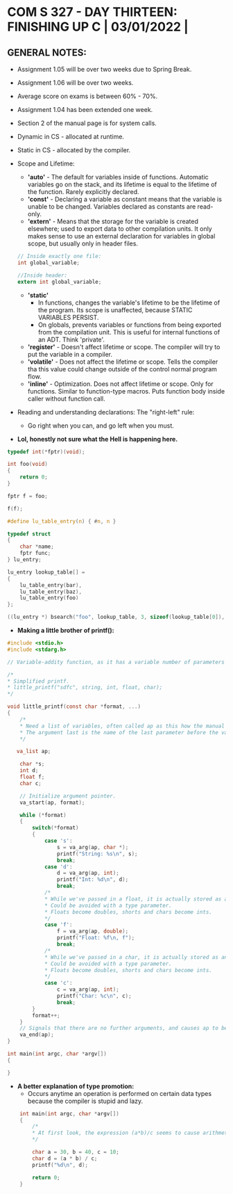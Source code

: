 # COM S 327 - DAY THIRTEEN: FINISHING UP C | 03/01/2022 |

## **GENERAL NOTES:**
* Assignment 1.05 will be over two weeks due to Spring Break.
* Assignment 1.06 will be over two weeks.
* Average score on exams is between 60% - 70%.
* Assignment 1.04 has been extended one week.
* Section 2 of the manual page is for system calls.
* Dynamic in CS - allocated at runtime.
* Static in CS - allocated by the compiler.
* Scope and Lifetime:
    * **'auto'** - The default for variables inside of functions. Automatic variables go on the stack, and its lifetime is equal to the lifetime of the function. Rarely explicitly declared.
    * **'const'** - Declaring a variable as constant means that the variable is unable to be changed. Variables declared as constants are read-only.
    * **'extern'** - Means that the storage for the variable is created elsewhere; used to export data to other compilation units. It only makes sense to use an external declaration for variables in global scope, but usually only in header files.
    ```c
    // Inside exactly one file:
    int global_variable;

    //Inside header:
    extern int global_variable;
    ```
    * **'static'**
        * In functions, changes the variable's lifetime to be the lifetime of the program. Its scope is unaffected, because STATIC VARIABLES PERSIST.
        * On globals, prevents variables or functions from being exported from the compilation unit. This is useful for internal functions of an ADT. Think 'private'.
    * **'register'** - Doesn't affect lifetime or scope. The compiler will try to put the variable in a compiler.
    * **'volatile'** - Does not affect the lifetime or scope. Tells the compiler tha this value could change outside of the control normal program flow.
    * **'inline'** - Optimization. Does not affect lifetime or scope. Only for functions. Similar to function-type macros. Puts function body inside caller without function call.
* Reading and understanding declarations: The "right-left" rule:
    * Go right when you can, and go left when you must.


* **Lol, honestly not sure what the Hell is happening here.**
```c
typedef int(*fptr)(void);

int foo(void)
{
    return 0;
}

fptr f = foo;

f(f);

#define lu_table_entry(n) { #n, n }

typedef struct
{
    char *name;
    fptr func;
} lu_entry;

lu_entry lookup_table[] = 
{
    lu_table_entry(bar),
    lu_table_entry(baz),
    lu_table_entry(foo)
};

((lu_entry *) bsearch("foo", lookup_table, 3, sizeof(lookup_table[0]), compare_lu_names)) -> func();
```

* **Making a little brother of printf():**
```c
#include <stdio.h>
#include <stdarg.h>

// Variable-addity function, as it has a variable number of parameters

/*
* Simplified printf.
* little_printf("sdfc", string, int, float, char);
*/

void little_printf(const char *format, ...)
{
    /* 
    * Need a list of variables, often called ap as this how the manual pages do it.
    * The argument last is the name of the last parameter before the variable argument list, i.e., the last parameter of which the calling function knows the type.
    */

   va_list ap;

    char *s;
    int d;
    float f;
    char c;

    // Initialize argument pointer.
    va_start(ap, format);

    while (*format)
    {
        switch(*format)
        {
            case 's':
                s = va_arg(ap, char *);
                printf("String: %s\n", s);
                break;
            case 'd':
                d = va_arg(ap, int);
                printf("Int: %d\n", d);
                break;
            /*
            * While we've passed in a float, it is actually stored as a double because it is promoted, because the compiler doesn't know what the type will be, and promotes it based off the default promotion rules.
            * Could be avoided with a type parameter.
            * Floats become doubles, shorts and chars become ints.
            */
            case 'f':
                f = va_arg(ap, double);
                printf("Float: %f\n, f");
                break;
            /*
            * While we've passed in a char, it is actually stored as an int because it is promoted, because the compiler doesn't know what the type will be, and promotes it based off the default promotion rules.
            * Could be avoided with a type parameter.
            * Floats become doubles, shorts and chars become ints.
            */
            case 'c':
                c = va_arg(ap, int);
                printf("Char: %c\n", c);
                break;
        }
        format++;
    }
    // Signals that there are no further arguments, and causes ap to be invalidated..
    va_end(ap);
}

int main(int argc, char *argv[])
{

}
```

* **A better explanation of type promotion:**
    * Occurs anytime an operation is performed on certain data types because the compiler is stupid and lazy.
```c
    int main(int argc, char *argv[])
    {
        /*
        * At first look, the expression (a*b)/c seems to cause arithmetic overflow because signed characters can have values only from -128 to 127 (in most of the C compilers), and the value of subexpression ‘(a*b)’ is 1200 which is greater than 128. But integer promotion happens here in arithmetic done on char types and we get the appropriate result without any overflow.
        */

        char a = 30, b = 40, c = 10;
        char d = (a * b) / c;
        printf("%d\n", d);

        return 0;
    }
```